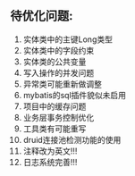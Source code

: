 ## 待优化问题:

1. 实体类中的主键Long类型
2. 实体类中的字段约束
3. 实体类的公共变量
4. 写入操作的并发问题
5. 异常类可能重新做调整
6. mybatis的sql插件貌似未启用
7. 项目中的缓存问题
8. 业务层事务控制优化
9. 工具类有可能重写
11. druid连接池检测功能的使用
12. 注释改为英文!!!
13. 日志系统完善!!!
